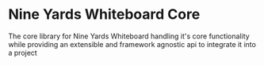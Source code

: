 # Nine Yards Whiteboard Core 

The core library for Nine Yards Whiteboard handling it's core functionality while providing an extensible and framework agnostic api to integrate it into a project



